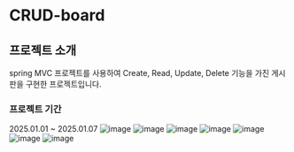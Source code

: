 # CRUD-board
## 프로젝트 소개
spring MVC 프로젝트를 사용하여 Create, Read, Update, Delete 기능을 가진 게시판을 구현한 프로젝트입니다.

### 프로젝트 기간
2025.01.01 ~ 2025.01.07
![image](https://github.com/user-attachments/assets/cdcf2522-b4b6-4038-905c-cdc797e94d3e)
![image](https://github.com/user-attachments/assets/e34d9ca5-799a-427a-bd28-94e092b09376)
![image](https://github.com/user-attachments/assets/451627ee-d9b9-4d03-b455-9060232a643b)
![image](https://github.com/user-attachments/assets/27b3c1cf-c32d-4a17-96db-4a3dfabedcd8)
![image](https://github.com/user-attachments/assets/c06c1441-5f15-4eef-af2b-1a09d0d813c1)
![image](https://github.com/user-attachments/assets/6d73481b-ba57-42b6-8c12-2c91af1e4b0a)
![image](https://github.com/user-attachments/assets/4fb6b5ae-5c92-4405-a1e2-ba954fc17055)
